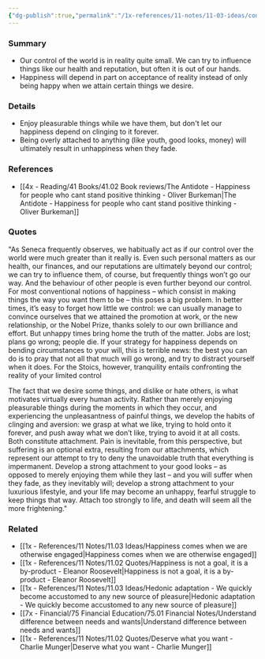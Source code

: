 ```yaml
---
{"dg-publish":true,"permalink":"/1x-references/11-notes/11-03-ideas/confront-the-reality-of-our-limited-control-over-events/","title":"Confront the reality of our limited control over events","created":"2023-11-30T19:13:59.000+03:00","updated":"2024-02-14T20:18:34.270+03:00"}
---
```



### Summary
- Our control of the world is in reality quite small. We can try to influence things like our health and reputation, but often it is out of our hands.
- Happiness will depend in part on acceptance of reality instead of only being happy when we attain certain things we desire.

### Details
- Enjoy pleasurable things while we have them, but don't let our happiness depend on clinging to it forever.
- Being overly attached to anything (like youth, good looks, money) will ultimately result in unhappiness when they fade.

### References
- [[4x - Reading/41 Books/41.02 Book reviews/The Antidote - Happiness for people who cant stand positive thinking - Oliver Burkeman\|The Antidote - Happiness for people who cant stand positive thinking - Oliver Burkeman]]

### Quotes
"As Seneca frequently observes, we habitually act as if our control over the world were much greater than it really is. Even such personal matters as our health, our finances, and our reputations are ultimately beyond our control; we can try to influence them, of course, but frequently things won’t go our way. And the behaviour of other people is even further beyond our control. For most conventional notions of happiness – which consist in making things the way you want them to be – this poses a big problem. In better times, it’s easy to forget how little we control: we can usually manage to convince ourselves that we attained the promotion at work, or the new relationship, or the Nobel Prize, thanks solely to our own brilliance and effort. But unhappy times bring home the truth of the matter. Jobs are lost; plans go wrong; people die. If your strategy for happiness depends on bending circumstances to your will, this is terrible news: the best you can do is to pray that not all that much will go wrong, and try to distract yourself when it does. For the Stoics, however, tranquility entails confronting the reality of your limited control

The fact that we desire some things, and dislike or hate others, is what motivates virtually every human activity. Rather than merely enjoying pleasurable things during the moments in which they occur, and experiencing the unpleasantness of painful things, we develop the habits of clinging and aversion: we grasp at what we like, trying to hold onto it forever, and push away what we don’t like, trying to avoid it at all costs. Both constitute attachment. Pain is inevitable, from this perspective, but suffering is an optional extra, resulting from our attachments, which represent our attempt to try to deny the unavoidable truth that everything is impermanent. Develop a strong attachment to your good looks – as opposed to merely enjoying them while they last – and you will suffer when they fade, as they inevitably will; develop a strong attachment to your luxurious lifestyle, and your life may become an unhappy, fearful struggle to keep things that way. Attach too strongly to life, and death will seem all the more frightening."


### Related
- [[1x - References/11 Notes/11.03 Ideas/Happiness comes when we are otherwise engaged\|Happiness comes when we are otherwise engaged]]
- [[1x - References/11 Notes/11.02 Quotes/Happiness is not a goal, it is a by-product - Eleanor Roosevelt\|Happiness is not a goal, it is a by-product - Eleanor Roosevelt]]
- [[1x - References/11 Notes/11.03 Ideas/Hedonic adaptation - We quickly become accustomed to any new source of pleasure\|Hedonic adaptation - We quickly become accustomed to any new source of pleasure]]
- [[7x - Financial/75 Financial Education/75.01 Financial Notes/Understand difference between needs and wants\|Understand difference between needs and wants]]
- [[1x - References/11 Notes/11.02 Quotes/Deserve what you want - Charlie Munger\|Deserve what you want - Charlie Munger]]